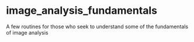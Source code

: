 # image_analysis_fundamentals
A few routines for those who seek to understand some of the fundamentals of image analysis
